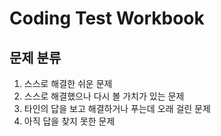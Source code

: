 # Coding Test Workbook

## 문제 분류
1. 스스로 해결한 쉬운 문제
2. 스스로 해결했으나 다시 볼 가치가 있는 문제
3. 타인의 답을 보고 해결하거나 푸는데 오래 걸린 문제
4. 아직 답을 찾지 못한 문제